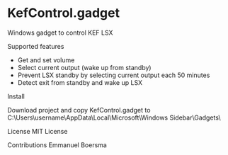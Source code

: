 # KefControl.gadget
Windows gadget to control KEF LSX

Supported features

- Get and set volume
- Select current output (wake up from standby)
- Prevent LSX standby by selecting current output each 50 minutes
- Detect exit from standby and wake up LSX 

Install

Download project and copy KefControl.gadget to C:\Users\username\AppData\Local\Microsoft\Windows Sidebar\Gadgets\

License
MIT License

Contributions
Emmanuel Boersma
